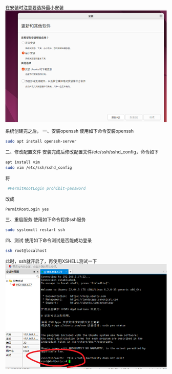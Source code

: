 在安装时注意要选择最小安装
![](images/Pasted%20image%2020230926145605.png)

系统创建完之后，
一、安装openssh
使用如下命令安装openssh
```bash
sudo apt install openssh-server
```

二、修改配置文件
安装完成后修改配置文件/etc/ssh/sshd_config，命令如下
```bash
apt install vim 
sudo vim /etc/ssh/sshd_config
```
将
```bash
 #PermitRootLogin prohibit-password
```
改成
```bash
PermitRootLogin yes
```

三、重启服务
使用如下命令程序ssh服务
```bash
sudo systemctl restart ssh
```

四、测试
使用如下命令测试是否能成功登录
```bash
ssh root@localhost
```
此时，ssh就开启了，再使用XSHELL测试一下
![](images/Pasted%20image%2020230926154453.png)











